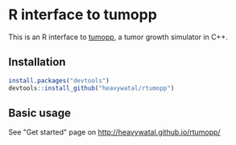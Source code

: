 # R interface to tumopp

This is an R interface to [tumopp](https://github.com/heavywatal/tumopp),
a tumor growth simulator in C++.

## Installation

```r
install.packages("devtools")
devtools::install_github("heavywatal/rtumopp")
```

## Basic usage

See "Get started" page on http://heavywatal.github.io/rtumopp/
